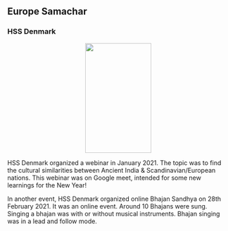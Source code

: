 ## Europe Samachar

### HSS Denmark

<p align="center">
<img src="https://user-images.githubusercontent.com/5484470/116778084-30664580-aa70-11eb-8996-005d6b9356b2.png" width="150" height="250">
</p>

HSS Denmark organized a webinar in January 2021. The topic was to find the cultural similarities between Ancient India & 
Scandinavian/European nations. This webinar was on Google meet, intended for some new learnings for the New Year!     


In another event, HSS Denmark organized online Bhajan Sandhya on 28th February 2021. It was an online event. Around 10 Bhajans 
were sung. Singing a bhajan was with or without musical instruments. Bhajan singing was in a lead and follow mode. 

